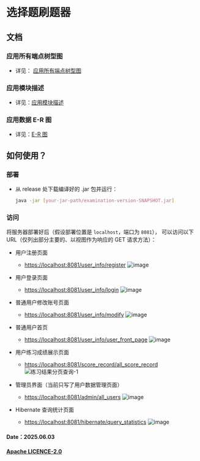 # 选择题刷题器

## 文档

### 应用所有端点树型图

- 详见：
  [应用所有端点树型图](https://github.com/JesseZ332623/Multiple-choice-question-solver/blob/master/documents/%E5%BA%94%E7%94%A8%E6%89%80%E6%9C%89%E7%AB%AF%E7%82%B9%E6%A0%91%E5%9E%8B%E5%9B%BE.svg)

### 应用模块描述

- 详见：[应用模块描述](https://github.com/JesseZ332623/Multiple-choice-question-solver/blob/master/documents/%E5%BA%94%E7%94%A8%E6%A8%A1%E5%9D%97%E6%8F%8F%E8%BF%B0.md)

### 应用数据 E-R 图

- 详见：[E-R 图](https://github.com/JesseZ332623/Multiple-choice-question-solver/blob/master/documents/%E9%A1%B9%E7%9B%AE%20E-R%20%E5%9B%BE.png)

## 如何使用？

### 部署

- 从 release 处下载编译好的 .jar 包并运行：

  ```bash
  java -jar [your-jar-path/examination-version-SNAPSHOT.jar]
  ```

### 访问

将服务器部署好后（假设部署位置是 `localhost`，端口为 `8081`），
可以访问以下 URL（仅列出部分主要的、以视图作为响应的 GET 请求方法）：

- 用户注册页面
  - <https://localhost:8081/user_info/register>
  ![image](https://github.com/user-attachments/assets/a569dbf7-d3d0-40b4-9670-55c239f38497)

- 用户登录页面
  - <https://localhost:8081/user_info/login>
  ![image](https://github.com/user-attachments/assets/5c5eaf60-3f19-4766-82cb-1ec7df8ac30e)

- 普通用户修改账号页面
  - <https://localhost:8081/user_info/modify>
  ![image](https://github.com/user-attachments/assets/d0c4ebaa-2827-4a75-a82f-14a6be657505)

- 普通用户首页
  - <https://localhost:8081/user_info/user_front_page>
  ![image](https://github.com/user-attachments/assets/38449497-4205-4034-811d-ed65d2ceba95)

- 用户练习成绩展示页面
  - <https://localhost:8081/score_record/all_score_record>
  ![练习结果分页查询-1](https://github.com/user-attachments/assets/5eb57392-1298-42bb-8c99-46837997e450)

- 管理员界面（当前只写了用户数据管理页面）
  - <https://localhost:8081/admin/all_users>
 ![image](https://github.com/user-attachments/assets/7452a86b-f69c-4aef-84bd-e3d81bb00dd6)

- Hibernate 查询统计页面
  - <https://localhost:8081/hibernate/query_statistics>
  ![image](https://github.com/user-attachments/assets/e46892bf-93c5-4d0f-b942-d9b8c3aad59a)

#### Date：2025.06.03

#### [Apache LICENCE-2.0](https://github.com/JesseZ332623/Multiple-choice-question-solver/blob/master/LICENSE)
